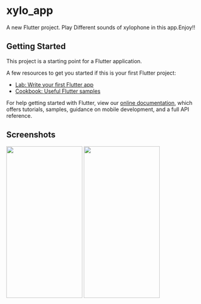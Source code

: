 # xylo_app

A new Flutter project.
Play Different sounds of xylophone in this app.Enjoy!!

## Getting Started

This project is a starting point for a Flutter application.

A few resources to get you started if this is your first Flutter project:

- [Lab: Write your first Flutter app](https://flutter.dev/docs/get-started/codelab)
- [Cookbook: Useful Flutter samples](https://flutter.dev/docs/cookbook)

For help getting started with Flutter, view our
[online documentation](https://flutter.dev/docs), which offers tutorials,
samples, guidance on mobile development, and a full API reference.

## Screenshots

<img src="https://user-images.githubusercontent.com/64702890/113761821-8a0b7680-9735-11eb-9c11-12c1b86e4f1f.png" width="200" height="400" align="center" style="display: inline-block"/>
<img src="https://user-images.githubusercontent.com/64702890/113762743-8b896e80-9736-11eb-9c37-6eb1fa38845d.gif" width="200" height="400" align="center" style="display: inline-block"/> 


